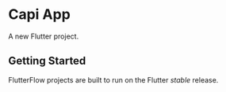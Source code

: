# Capi App

A new Flutter project.

## Getting Started

FlutterFlow projects are built to run on the Flutter _stable_ release.

